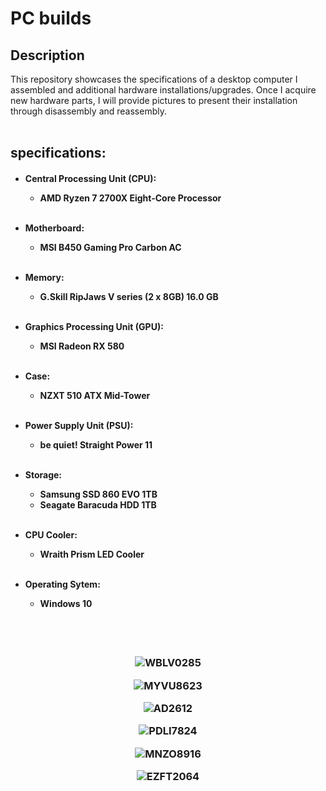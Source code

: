 <h1>PC builds</h1>

<h2>Description</h2>
This repository showcases the specifications of a desktop computer I assembled and additional hardware installations/upgrades. Once I acquire new hardware parts, I will provide pictures to present their installation through disassembly and reassembly.
<br><br>

<h2>specifications:</h2>

<h4>
   
- <b>Central Processing Unit (CPU):</b>
  - AMD Ryzen 7 2700X Eight-Core Processor <br/><br/>
  
- <b>Motherboard:</b>
  - MSI B450 Gaming Pro Carbon AC <br/><br/>

- <b>Memory:</b>
  - G.Skill RipJaws V series (2 x 8GB) 16.0 GB <br/><br/>  

- <b>Graphics Processing Unit (GPU):</b>
  - MSI Radeon RX 580 <br/><br/>  
  
- <b>Case:</b>
  - NZXT 510 ATX Mid-Tower <br/><br/>
  
- <b>Power Supply Unit (PSU):</b>
  - be quiet! Straight Power 11 <br/><br/>

- <b>Storage:</b>
  - Samsung SSD 860 EVO 1TB
  - Seagate Baracuda HDD 1TB<br/><br/>

- <b>CPU Cooler:</b>
  - Wraith Prism LED Cooler <br/><br/>
  
- <b>Operating Sytem:</b>
  - Windows 10 <br/><br/>

</h4>

<h3 align="center"><br/>

![WBLV0285](https://user-images.githubusercontent.com/124637405/234745805-aee7009f-56f6-4000-9b47-def404e1de3c.JPG) <br>

![MYVU8623](https://user-images.githubusercontent.com/124637405/234745725-043472fc-eebb-4863-8f77-22f8615134e7.JPG) <br>

![AD2612](https://user-images.githubusercontent.com/124637405/234771657-bc6365f8-27cf-4b1c-ae86-25f74c982d7f.jpg) <br>

![PDLI7824](https://user-images.githubusercontent.com/124637405/234746634-4e760f02-2f20-48a2-98b0-568633cddb9b.JPG) <br>

![MNZO8916](https://user-images.githubusercontent.com/124637405/234746666-2cfb5561-acaa-4839-b45c-c3d8d32db9c5.JPG) <br>

![EZFT2064](https://user-images.githubusercontent.com/124637405/234746844-9d33e568-371c-4356-864c-3b2ffc9b73d8.JPG) <br>


</h3><br/>


